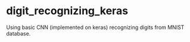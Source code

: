 # digit_recognizing_keras
Using basic CNN (implemented on keras) recognizing digits from MNIST database. 
